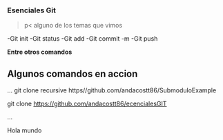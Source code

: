 ### Esenciales Git

>p<
alguno de los temas que vimos
</p>

-Git init
-Git status
-Git add
-Git commit -m
-Git push

**Entre otros comandos**

## Algunos comandos en accion

...
git clone recursive https//github.com/andacostt86/SubmoduloExample

git clone https://github.com/andacostt86/ecencialesGIT

...
<P>
Hola mundo
</P>
